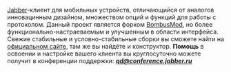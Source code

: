 [Jabber](http://jabber.ru)-клиент для мобильных устройств, отличающийся от аналогов инновацинным дизайном, множеством опций и функций для работы с протоколом. Данный проект является форком [BombusMod](http://bm2.googlecode.com), но более функционально-настраеваемым и улучшенным в области интерфейса. Свежие стабильные и условно-стабильные сборки вы сможете найти на [официальном сайте](http://bombusqd.hdd1.ru/), там же вы найдёте и конструктор. **Помощь** в освоении и настройке вашего клиента вы круглосуточно можете получит в конференции поддержки: _**qd@conference.jabber.ru**_
